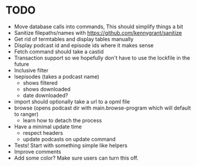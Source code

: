 # TODO

* Move database calls into commands, This should simplify things a bit
* Sanitize filepaths/names with https://github.com/kennygrant/sanitize
* Get rid of termtables and display tables manually
* Display podcast id and episode ids where it makes sense
* Fetch command should take a castid
* Transaction support so we hopefully don't have to use the lockfile in the future
* Inclusive filter
* lsepisodes (takes a podcast name)
  - shows filtered
  - shows downloaded
  - date downloaded?
* import should optionally take a url to a opml file
* browse (opens podcast dir with main.browse-program which will default to ranger)
  - learn how to detach the process
* Have a minimal update time
  - respect headers
  - update podcasts on update command
* Tests! Start with something simple like helpers
* Improve comments
* Add some color? Make sure users can turn this off.
